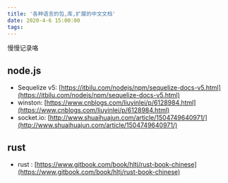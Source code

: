 ```yaml
---
title: '各种语言的包,库,扩展的中文文档'
date: 2020-4-6 15:00:00
tags: 
---
```

慢慢记录咯  

## node.js
- Sequelize v5: [https://itbilu.com/nodejs/npm/sequelize-docs-v5.html](https://itbilu.com/nodejs/npm/sequelize-docs-v5.html)
- winston: [https://www.cnblogs.com/liuyinlei/p/6128984.html](https://www.cnblogs.com/liuyinlei/p/6128984.html)
- socket.io: [http://www.shuaihuajun.com/article/1504749640971/](http://www.shuaihuajun.com/article/1504749640971/)  

<!--more-->
## rust
- rust : [https://www.gitbook.com/book/hltj/rust-book-chinese](https://www.gitbook.com/book/hltj/rust-book-chinese)


